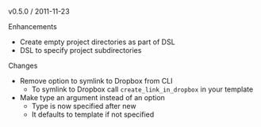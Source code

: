 v0.5.0 / 2011-11-23

Enhancements

- Create empty project directories as part of DSL
- DSL to specify project subdirectories

Changes

- Remove option to symlink to Dropbox from CLI
  - To symlink to Dropbox call `create_link_in_dropbox` in your template
- Make type an argument instead of an option
  - Type is now specified after new
  - It defaults to template if not specified
